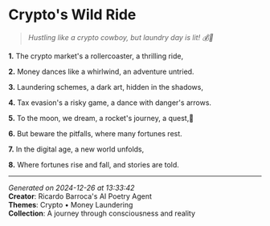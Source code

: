 # Crypto's Wild Ride

> *Hustling like a crypto cowboy, but laundry day is lit! 💰🤯*

**1.** The crypto market's a rollercoaster, a thrilling ride,


**2.** Money dances like a whirlwind, an adventure untried.


**3.** Laundering schemes, a dark art, hidden in the shadows,


**4.** Tax evasion's a risky game, a dance with danger's arrows.


**5.** To the moon, we dream, a rocket's journey, a quest,🚀


**6.** But beware the pitfalls, where many fortunes rest.


**7.** In the digital age, a new world unfolds,


**8.** Where fortunes rise and fall, and stories are told.



---

*Generated on 2024-12-26 at 13:33:42*  
**Creator**: Ricardo Barroca's AI Poetry Agent  
**Themes**: Crypto • Money Laundering  
**Collection**: A journey through consciousness and reality